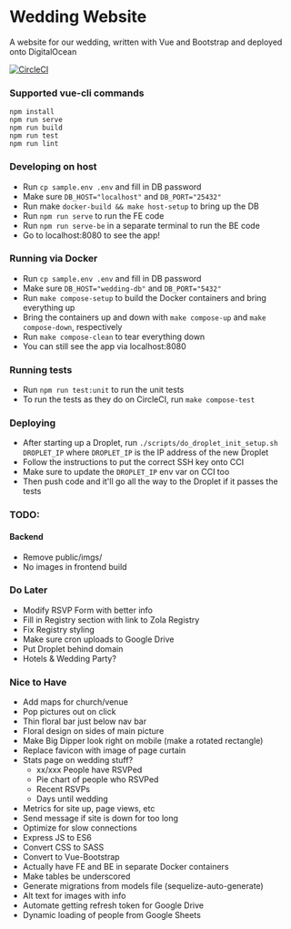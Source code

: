 # Wedding Website
A website for our wedding, written with Vue and Bootstrap and deployed onto DigitalOcean

[![CircleCI](https://circleci.com/gh/sconnel42/wedding-website/tree/master.svg?style=svg)](https://circleci.com/gh/sconnel42/wedding-website/tree/master)

### Supported vue-cli commands
```
npm install
npm run serve
npm run build
npm run test
npm run lint
```

### Developing on host
- Run `cp sample.env .env` and fill in DB password
- Make sure `DB_HOST="localhost"` and `DB_PORT="25432"`
- Run make `docker-build && make host-setup` to bring up the DB
- Run `npm run serve` to run the FE code
- Run `npm run serve-be` in a separate terminal to run the BE code
- Go to localhost:8080 to see the app!


### Running via Docker
- Run `cp sample.env .env` and fill in DB password
- Make sure `DB_HOST="wedding-db"` and `DB_PORT="5432"`
- Run `make compose-setup` to build the Docker containers and bring everything up
- Bring the containers up and down with `make compose-up` and `make compose-down`, respectively
- Run `make compose-clean` to tear everything down
- You can still see the app via localhost:8080


### Running tests
- Run `npm run test:unit` to run the unit tests
- To run the tests as they do on CircleCI, run `make compose-test`


### Deploying
- After starting up a Droplet, run `./scripts/do_droplet_init_setup.sh DROPLET_IP` where `DROPLET_IP` is the IP address of the new Droplet
- Follow the instructions to put the correct SSH key onto CCI
- Make sure to update the `DROPLET_IP` env var on CCI too
- Then push code and it'll go all the way to the Droplet if it passes the tests

### TODO:

#### Backend
- Remove public/imgs/
- No images in frontend build

### Do Later
- Modify RSVP Form with better info
- Fill in Registry section with link to Zola Registry
- Fix Registry styling
- Make sure cron uploads to Google Drive
- Put Droplet behind domain
- Hotels & Wedding Party?

### Nice to Have
- Add maps for church/venue
- Pop pictures out on click
- Thin floral bar just below nav bar
- Floral design on sides of main picture
- Make Big Dipper look right on mobile (make a rotated rectangle)
- Replace favicon with image of page curtain
- Stats page on wedding stuff?
    - xx/xxx People have RSVPed
    - Pie chart of people who RSVPed
    - Recent RSVPs
    - Days until wedding
- Metrics for site up, page views, etc
- Send message if site is down for too long
- Optimize for slow connections
- Express JS to ES6
- Convert CSS to SASS
- Convert to Vue-Bootstrap
- Actually have FE and BE in separate Docker containers
- Make tables be underscored
- Generate migrations from models file (sequelize-auto-generate)
- Alt text for images with info
- Automate getting refresh token for Google Drive
- Dynamic loading of people from Google Sheets
